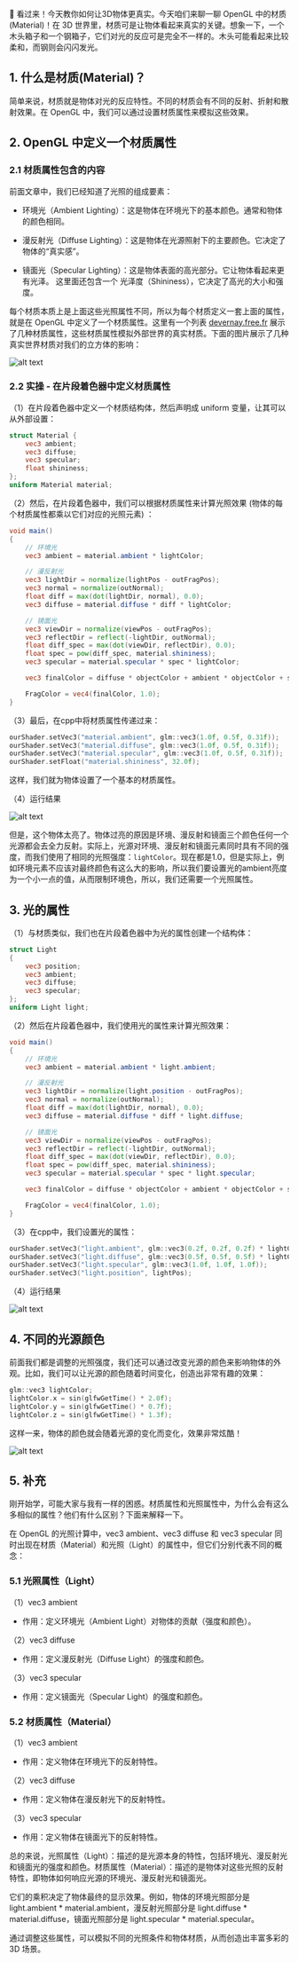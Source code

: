 
👀 看过来！今天教你如何让3D物体更真实。今天咱们来聊一聊 OpenGL 中的材质(Material)！在 3D 世界里，材质可是让物体看起来真实的关键。想象一下，一个木头箱子和一个钢箱子，它们对光的反应可是完全不一样的。木头可能看起来比较柔和，而钢则会闪闪发光。

## 1. 什么是材质(Material)？

简单来说，材质就是物体对光的反应特性。不同的材质会有不同的反射、折射和散射效果。在 OpenGL 中，我们可以通过设置材质属性来模拟这些效果。

## 2. OpenGL 中定义一个材质属性

### 2.1 材质属性包含的内容
前面文章中，我们已经知道了光照的组成要素：

- 环境光（Ambient Lighting）：这是物体在环境光下的基本颜色。通常和物体的颜色相同。
  
- 漫反射光（Diffuse Lighting）：这是物体在光源照射下的主要颜色。它决定了物体的“真实感”。

- 镜面光（Specular Lighting）：这是物体表面的高光部分。它让物体看起来更有光泽。
这里面还包含一个 光泽度（Shininess），它决定了高光的大小和强度。

每个材质本质上是上面这些光照属性不同，所以为每个材质定义一套上面的属性，就是在 OpenGL 中定义了一个材质属性。这里有一个列表 [devernay.free.fr](http://devernay.free.fr/cours/opengl/materials.html) 展示了几种材质属性，这些材质属性模拟外部世界的真实材质。下面的图片展示了几种真实世界材质对我们的立方体的影响：

![alt text](image-10.png)

### 2.2 实操 - 在片段着色器中定义材质属性

（1）在片段着色器中定义一个材质结构体，然后声明成 uniform 变量，让其可以从外部设置：

```glsl
struct Material {
    vec3 ambient;
    vec3 diffuse;
    vec3 specular;
    float shininess;
};
uniform Material material;
```

（2）然后，在片段着色器中，我们可以根据材质属性来计算光照效果 (物体的每个材质属性都乘以它们对应的光照元素) ：

```glsl
void main()
{
    // 环境光
    vec3 ambient = material.ambient * lightColor;

    // 漫反射光
    vec3 lightDir = normalize(lightPos - outFragPos);
    vec3 normal = normalize(outNormal);
    float diff = max(dot(lightDir, normal), 0.0);
    vec3 diffuse = material.diffuse * diff * lightColor;

    // 镜面光
    vec3 viewDir = normalize(viewPos - outFragPos);
    vec3 reflectDir = reflect(-lightDir, outNormal);
    float diff_spec = max(dot(viewDir, reflectDir), 0.0);
    float spec = pow(diff_spec, material.shininess);
    vec3 specular = material.specular * spec * lightColor;

    vec3 finalColor = diffuse * objectColor + ambient * objectColor + specular * objectColor;

    FragColor = vec4(finalColor, 1.0);
}
```

（3）最后，在cpp中将材质属性传递过来：

```cpp
ourShader.setVec3("material.ambient", glm::vec3(1.0f, 0.5f, 0.31f));
ourShader.setVec3("material.diffuse", glm::vec3(1.0f, 0.5f, 0.31f));
ourShader.setVec3("material.specular", glm::vec3(1.0f, 0.5f, 0.31f));
ourShader.setFloat("material.shininess", 32.0f);
```

这样，我们就为物体设置了一个基本的材质属性。

（4）运行结果

![alt text](image-11.png)

但是，这个物体太亮了。物体过亮的原因是环境、漫反射和镜面三个颜色任何一个光源都会去全力反射。实际上，光源对环境、漫反射和镜面元素同时具有不同的强度，而我们使用了相同的光照强度：`lightColor`。现在都是1.0，但是实际上，例如环境元素不应该对最终颜色有这么大的影响，所以我们要设置光的ambient亮度为一个小一点的值，从而限制环境色，所以，我们还需要一个光照属性。

## 3. 光的属性

（1）与材质类似，我们也在片段着色器中为光的属性创建一个结构体：

```glsl
struct Light
{
    vec3 position;
    vec3 ambient;
    vec3 diffuse;
    vec3 specular;
};
uniform Light light;
```

（2）然后在片段着色器中，我们使用光的属性来计算光照效果：

```glsl
void main()
{
    // 环境光
    vec3 ambient = material.ambient * light.ambient;

    // 漫反射光
    vec3 lightDir = normalize(light.position - outFragPos);
    vec3 normal = normalize(outNormal);
    float diff = max(dot(lightDir, normal), 0.0);
    vec3 diffuse = material.diffuse * diff * light.diffuse;

    // 镜面光
    vec3 viewDir = normalize(viewPos - outFragPos);
    vec3 reflectDir = reflect(-lightDir, outNormal);
    float diff_spec = max(dot(viewDir, reflectDir), 0.0);
    float spec = pow(diff_spec, material.shininess);
    vec3 specular = material.specular * spec * light.specular;

    vec3 finalColor = diffuse * objectColor + ambient * objectColor + specular * objectColor;

    FragColor = vec4(finalColor, 1.0);
}
```

（3）在cpp中，我们设置光的属性：

```cpp
ourShader.setVec3("light.ambient", glm::vec3(0.2f, 0.2f, 0.2f) * lightColor);
ourShader.setVec3("light.diffuse", glm::vec3(0.5f, 0.5f, 0.5f) * lightColor);
ourShader.setVec3("light.specular", glm::vec3(1.0f, 1.0f, 1.0f));
ourShader.setVec3("light.position", lightPos);
```

（4）运行结果

![alt text](image-12.png)


## 4. 不同的光源颜色

前面我们都是调整的光照强度，我们还可以通过改变光源的颜色来影响物体的外观。比如，我们可以让光源的颜色随着时间变化，创造出非常有趣的效果：

```cpp
glm::vec3 lightColor;
lightColor.x = sin(glfwGetTime() * 2.0f);
lightColor.y = sin(glfwGetTime() * 0.7f);
lightColor.z = sin(glfwGetTime() * 1.3f);
```

这样一来，物体的颜色就会随着光源的变化而变化，效果非常炫酷！

![alt text](image-13.png)

## 5. 补充

刚开始学，可能大家与我有一样的困惑。材质属性和光照属性中，为什么会有这么多相似的属性？他们有什么区别？下面来解释一下。

在 OpenGL 的光照计算中，vec3 ambient、vec3 diffuse 和 vec3 specular 同时出现在材质（Material）和光照（Light）的属性中，但它们分别代表不同的概念：

### 5.1 光照属性（Light）

（1）vec3 ambient

- 作用：定义环境光（Ambient Light）对物体的贡献（强度和颜色）。

（2）vec3 diffuse

- 作用：定义漫反射光（Diffuse Light）的强度和颜色。

（3）vec3 specular

- 作用：定义镜面光（Specular Light）的强度和颜色。

### 5.2 材质属性（Material）

（1）vec3 ambient

- 作用：定义物体在环境光下的反射特性。

（2）vec3 diffuse

- 作用：定义物体在漫反射光下的反射特性。

（3）vec3 specular

- 作用：定义物体在镜面光下的反射特性。

总的来说，光照属性（Light）：描述的是光源本身的特性，包括环境光、漫反射光和镜面光的强度和颜色。材质属性（Material）：描述的是物体对这些光照的反射特性，即物体如何响应光源的环境光、漫反射光和镜面光。

它们的乘积决定了物体最终的显示效果。例如，物体的环境光照部分是 light.ambient * material.ambient，漫反射光照部分是 light.diffuse * material.diffuse，镜面光照部分是 light.specular * material.specular。

通过调整这些属性，可以模拟不同的光照条件和物体材质，从而创造出丰富多彩的 3D 场景。

